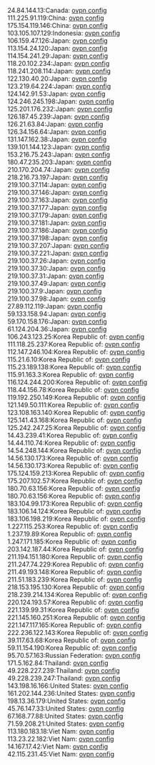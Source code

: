 24.84.144.13:Canada: [ovpn config](vpn/24_84_144_13.ovpn)  
111.225.91.119:China: [ovpn config](vpn/111_225_91_119.ovpn)  
175.154.119.146:China: [ovpn config](vpn/175_154_119_146.ovpn)  
103.105.107.129:Indonesia: [ovpn config](vpn/103_105_107_129.ovpn)  
106.159.47.126:Japan: [ovpn config](vpn/106_159_47_126.ovpn)  
113.154.24.120:Japan: [ovpn config](vpn/113_154_24_120.ovpn)  
114.154.241.29:Japan: [ovpn config](vpn/114_154_241_29.ovpn)  
118.20.102.234:Japan: [ovpn config](vpn/118_20_102_234.ovpn)  
118.241.208.114:Japan: [ovpn config](vpn/118_241_208_114.ovpn)  
122.130.40.20:Japan: [ovpn config](vpn/122_130_40_20.ovpn)  
123.219.64.224:Japan: [ovpn config](vpn/123_219_64_224.ovpn)  
124.142.91.53:Japan: [ovpn config](vpn/124_142_91_53.ovpn)  
124.246.245.198:Japan: [ovpn config](vpn/124_246_245_198.ovpn)  
125.201.176.232:Japan: [ovpn config](vpn/125_201_176_232.ovpn)  
126.187.45.239:Japan: [ovpn config](vpn/126_187_45_239.ovpn)  
126.21.63.84:Japan: [ovpn config](vpn/126_21_63_84.ovpn)  
126.34.156.64:Japan: [ovpn config](vpn/126_34_156_64.ovpn)  
131.147.162.38:Japan: [ovpn config](vpn/131_147_162_38.ovpn)  
139.101.144.123:Japan: [ovpn config](vpn/139_101_144_123.ovpn)  
153.216.75.243:Japan: [ovpn config](vpn/153_216_75_243.ovpn)  
180.47.235.203:Japan: [ovpn config](vpn/180_47_235_203.ovpn)  
210.170.204.74:Japan: [ovpn config](vpn/210_170_204_74.ovpn)  
218.216.73.197:Japan: [ovpn config](vpn/218_216_73_197.ovpn)  
219.100.37.114:Japan: [ovpn config](vpn/219_100_37_114.ovpn)  
219.100.37.146:Japan: [ovpn config](vpn/219_100_37_146.ovpn)  
219.100.37.163:Japan: [ovpn config](vpn/219_100_37_163.ovpn)  
219.100.37.177:Japan: [ovpn config](vpn/219_100_37_177.ovpn)  
219.100.37.179:Japan: [ovpn config](vpn/219_100_37_179.ovpn)  
219.100.37.181:Japan: [ovpn config](vpn/219_100_37_181.ovpn)  
219.100.37.186:Japan: [ovpn config](vpn/219_100_37_186.ovpn)  
219.100.37.198:Japan: [ovpn config](vpn/219_100_37_198.ovpn)  
219.100.37.207:Japan: [ovpn config](vpn/219_100_37_207.ovpn)  
219.100.37.221:Japan: [ovpn config](vpn/219_100_37_221.ovpn)  
219.100.37.26:Japan: [ovpn config](vpn/219_100_37_26.ovpn)  
219.100.37.30:Japan: [ovpn config](vpn/219_100_37_30.ovpn)  
219.100.37.31:Japan: [ovpn config](vpn/219_100_37_31.ovpn)  
219.100.37.49:Japan: [ovpn config](vpn/219_100_37_49.ovpn)  
219.100.37.9:Japan: [ovpn config](vpn/219_100_37_9.ovpn)  
219.100.37.98:Japan: [ovpn config](vpn/219_100_37_98.ovpn)  
27.89.112.119:Japan: [ovpn config](vpn/27_89_112_119.ovpn)  
59.133.158.94:Japan: [ovpn config](vpn/59_133_158_94.ovpn)  
59.170.158.176:Japan: [ovpn config](vpn/59_170_158_176.ovpn)  
61.124.204.36:Japan: [ovpn config](vpn/61_124_204_36.ovpn)  
106.243.123.25:Korea Republic of: [ovpn config](vpn/106_243_123_25.ovpn)  
111.118.25.237:Korea Republic of: [ovpn config](vpn/111_118_25_237.ovpn)  
112.147.246.104:Korea Republic of: [ovpn config](vpn/112_147_246_104.ovpn)  
115.21.6.10:Korea Republic of: [ovpn config](vpn/115_21_6_10.ovpn)  
115.23.189.138:Korea Republic of: [ovpn config](vpn/115_23_189_138.ovpn)  
115.91.163.3:Korea Republic of: [ovpn config](vpn/115_91_163_3.ovpn)  
116.124.244.200:Korea Republic of: [ovpn config](vpn/116_124_244_200.ovpn)  
118.44.156.78:Korea Republic of: [ovpn config](vpn/118_44_156_78.ovpn)  
119.192.250.149:Korea Republic of: [ovpn config](vpn/119_192_250_149.ovpn)  
121.149.50.111:Korea Republic of: [ovpn config](vpn/121_149_50_111.ovpn)  
123.108.163.140:Korea Republic of: [ovpn config](vpn/123_108_163_140.ovpn)  
125.141.43.168:Korea Republic of: [ovpn config](vpn/125_141_43_168.ovpn)  
125.242.247.25:Korea Republic of: [ovpn config](vpn/125_242_247_25.ovpn)  
14.43.239.41:Korea Republic of: [ovpn config](vpn/14_43_239_41.ovpn)  
14.44.110.74:Korea Republic of: [ovpn config](vpn/14_44_110_74.ovpn)  
14.54.248.144:Korea Republic of: [ovpn config](vpn/14_54_248_144.ovpn)  
14.56.130.173:Korea Republic of: [ovpn config](vpn/14_56_130_173.ovpn)  
14.56.130.173:Korea Republic of: [ovpn config](vpn/14_56_130_173.ovpn)  
175.124.159.213:Korea Republic of: [ovpn config](vpn/175_124_159_213.ovpn)  
175.207.102.57:Korea Republic of: [ovpn config](vpn/175_207_102_57.ovpn)  
180.70.63.156:Korea Republic of: [ovpn config](vpn/180_70_63_156.ovpn)  
180.70.63.156:Korea Republic of: [ovpn config](vpn/180_70_63_156.ovpn)  
183.104.99.173:Korea Republic of: [ovpn config](vpn/183_104_99_173.ovpn)  
183.106.14.124:Korea Republic of: [ovpn config](vpn/183_106_14_124.ovpn)  
183.106.198.219:Korea Republic of: [ovpn config](vpn/183_106_198_219.ovpn)  
1.227.115.253:Korea Republic of: [ovpn config](vpn/1_227_115_253.ovpn)  
1.237.19.89:Korea Republic of: [ovpn config](vpn/1_237_19_89.ovpn)  
1.247.171.185:Korea Republic of: [ovpn config](vpn/1_247_171_185.ovpn)  
203.142.187.44:Korea Republic of: [ovpn config](vpn/203_142_187_44.ovpn)  
211.194.151.180:Korea Republic of: [ovpn config](vpn/211_194_151_180.ovpn)  
211.247.74.229:Korea Republic of: [ovpn config](vpn/211_247_74_229.ovpn)  
211.49.193.148:Korea Republic of: [ovpn config](vpn/211_49_193_148.ovpn)  
211.51.183.239:Korea Republic of: [ovpn config](vpn/211_51_183_239.ovpn)  
218.153.195.130:Korea Republic of: [ovpn config](vpn/218_153_195_130.ovpn)  
218.239.214.134:Korea Republic of: [ovpn config](vpn/218_239_214_134.ovpn)  
220.124.193.57:Korea Republic of: [ovpn config](vpn/220_124_193_57.ovpn)  
221.139.99.31:Korea Republic of: [ovpn config](vpn/221_139_99_31.ovpn)  
221.145.160.251:Korea Republic of: [ovpn config](vpn/221_145_160_251.ovpn)  
221.147.117.165:Korea Republic of: [ovpn config](vpn/221_147_117_165.ovpn)  
222.236.122.143:Korea Republic of: [ovpn config](vpn/222_236_122_143.ovpn)  
39.117.63.68:Korea Republic of: [ovpn config](vpn/39_117_63_68.ovpn)  
59.11.154.190:Korea Republic of: [ovpn config](vpn/59_11_154_190.ovpn)  
95.70.57.163:Russian Federation: [ovpn config](vpn/95_70_57_163.ovpn)  
171.5.162.84:Thailand: [ovpn config](vpn/171_5_162_84.ovpn)  
49.228.227.239:Thailand: [ovpn config](vpn/49_228_227_239.ovpn)  
49.228.239.247:Thailand: [ovpn config](vpn/49_228_239_247.ovpn)  
143.198.16.166:United States: [ovpn config](vpn/143_198_16_166.ovpn)  
161.202.144.236:United States: [ovpn config](vpn/161_202_144_236.ovpn)  
198.13.36.179:United States: [ovpn config](vpn/198_13_36_179.ovpn)  
45.76.147.33:United States: [ovpn config](vpn/45_76_147_33.ovpn)  
67.168.77.88:United States: [ovpn config](vpn/67_168_77_88.ovpn)  
71.59.208.21:United States: [ovpn config](vpn/71_59_208_21.ovpn)  
113.180.183.18:Viet Nam: [ovpn config](vpn/113_180_183_18.ovpn)  
113.23.22.182:Viet Nam: [ovpn config](vpn/113_23_22_182.ovpn)  
14.167.17.42:Viet Nam: [ovpn config](vpn/14_167_17_42.ovpn)  
42.115.231.45:Viet Nam: [ovpn config](vpn/42_115_231_45.ovpn)  
